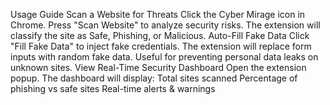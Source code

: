  Usage Guide
Scan a Website for Threats
Click the Cyber Mirage icon in Chrome.
Press "Scan Website" to analyze security risks.
The extension will classify the site as Safe, Phishing, or Malicious.
Auto-Fill Fake Data
Click "Fill Fake Data" to inject fake credentials.
The extension will replace form inputs with random fake data.
Useful for preventing personal data leaks on unknown sites.
 View Real-Time Security Dashboard
Open the extension popup.
The dashboard will display:
Total sites scanned
Percentage of phishing vs safe sites
Real-time alerts & warnings
